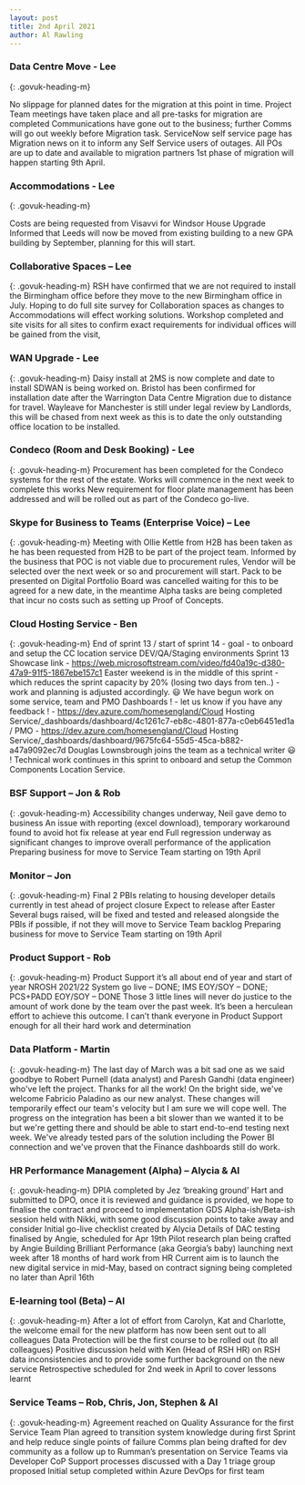 ```yaml
---
layout: post
title: 2nd April 2021
author: Al Rawling
---
```

### Data Centre Move - Lee
{: .govuk-heading-m}

No slippage for planned dates for the migration at this point in time.
Project Team meetings have taken place and all pre-tasks for migration are completed
Communications have gone out to the business; further Comms will go out weekly before Migration task.
ServiceNow self service page has Migration news on it to inform any Self Service users of outages.
All POs are up to date and available to migration partners
1st phase of migration will happen starting 9th April.


### Accommodations - Lee
{: .govuk-heading-m}

Costs are being requested from Visavvi for Windsor House Upgrade
Informed that Leeds will now be moved from existing building to a new GPA building by September, planning for this will start.


### Collaborative Spaces – Lee
{: .govuk-heading-m}
RSH have confirmed that we are not required to install the Birmingham office before they move to the new Birmingham office in July.
Hoping to do full site survey for Collaboration spaces as changes to Accommodations will effect working solutions.
Workshop completed and site visits for all sites to confirm exact requirements for individual offices will be gained from the visit,


### WAN Upgrade - Lee
{: .govuk-heading-m}
Daisy install at 2MS is now complete and date to install SDWAN is being worked on.
Bristol has been confirmed for installation date after the Warrington Data Centre Migration due to distance for travel.
Wayleave for Manchester is still under legal review by Landlords, this will be chased from next week as this is to date the only outstanding office location to be installed.


### Condeco (Room and Desk Booking) - Lee
{: .govuk-heading-m}
Procurement has been completed for the Condeco systems for the rest of the estate. Works will commence in the next week to complete this works
New requirement for floor plate management has been addressed and will be rolled out as part of the Condeco go-live.


### Skype for Business to Teams (Enterprise Voice) – Lee
{: .govuk-heading-m}
Meeting with Ollie Kettle from H2B has been taken as he has been requested from H2B to be part of the project team.
Informed by the business that POC is not viable due to procurement rules, Vendor will be selected over the next week or so and procurement will start.
Pack to be presented on Digital Portfolio Board was cancelled waiting for this to be agreed for a new date, in the meantime Alpha tasks are being completed that incur no costs such as setting up Proof of Concepts.


### Cloud Hosting Service - Ben
{: .govuk-heading-m}
End of sprint 13 / start of sprint 14 - goal - to onboard and setup the CC location service DEV/QA/Staging environments
Sprint 13 Showcase link - https://web.microsoftstream.com/video/fd40a19c-d380-47a9-91f5-1867ebe157c1
Easter weekend is in the middle of this sprint - which reduces the sprint capacity by 20% (losing two days from ten..) - work and planning is adjusted accordingly. 😃
We have begun work on some service, team and PMO Dashboards ! - let us know if you have any feedback ! - https://dev.azure.com/homesengland/Cloud Hosting Service/_dashboards/dashboard/4c1261c7-eb8c-4801-877a-c0eb6451ed1a / PMO - https://dev.azure.com/homesengland/Cloud Hosting Service/_dashboards/dashboard/9675fc64-55d5-45ca-b882-a47a9092ec7d
Douglas Lownsbrough joins the team as a technical writer 😃 !
Technical work continues in this sprint to onboard and setup the Common Components Location Service.


### BSF Support – Jon & Rob
{: .govuk-heading-m}
Accessibility changes underway, Neil gave demo to business
An issue with reporting (excel download), temporary workaround found to avoid hot fix release at year end
Full regression underway as significant changes to improve overall performance of the application
Preparing business for move to Service Team starting on 19th April


### Monitor – Jon
{: .govuk-heading-m}
Final 2 PBIs relating to housing developer details currently in test ahead of project closure
Expect to release after Easter
Several bugs raised, will be fixed and tested and released alongside the PBIs if possible, if not they will move to Service Team backlog
Preparing business for move to Service Team starting on 19th April


### Product Support - Rob
{: .govuk-heading-m}
Product Support it’s all about end of year and start of year
NROSH 2021/22 System go live – DONE; IMS EOY/SOY – DONE; PCS+PADD EOY/SOY – DONE
Those 3 little lines will never do justice to the amount of work done by the team over the past week. It’s been a herculean effort to achieve this outcome. I can’t thank everyone in Product Support enough for all their hard work and determination


### Data Platform - Martin
{: .govuk-heading-m}
The last day of March was a bit sad one as we said goodbye to Robert Purnell (data analyst) and Paresh Gandhi (data engineer) who've left the project. Thanks for all the work! On the bright side, we've welcome Fabricio Paladino as our new analyst. These changes will temporarily effect our team's velocity but I am sure we will cope well.
The progress on the integration has been a bit slower than we wanted it to be but we're getting there and should be able to start end-to-end testing next week. We've already tested pars of the solution including the Power BI connection and we've proven that the Finance dashboards still do work.


### HR Performance Management (Alpha) – Alycia & Al
{: .govuk-heading-m}
DPIA completed by Jez ‘breaking ground’ Hart and submitted to DPO, once it is reviewed and guidance is provided, we hope to finalise the contract and proceed to implementation
GDS Alpha-ish/Beta-ish session held with Nikki, with some good discussion points to take away and consider
Initial go-live checklist created by Alycia
Details of DAC testing finalised by Angie, scheduled for Apr 19th
Pilot research plan being crafted by Angie
Building Brilliant Performance (aka Georgia’s baby) launching next week after 18 months of hard work from HR
Current aim is to launch the new digital service in mid-May, based on contract signing being completed no later than April 16th


### E-learning tool (Beta) – Al
{: .govuk-heading-m}
After a lot of effort from Carolyn, Kat and Charlotte, the welcome email for the new platform has now been sent out to all colleagues
Data Protection will be the first course to be rolled out (to all colleagues)
Positive discussion held with Ken (Head of RSH HR) on RSH data inconsistencies and to provide some further background on the new service
Retrospective scheduled for 2nd week in April to cover lessons learnt
​​​​​​​

### Service Teams – Rob, Chris, Jon, Stephen & Al
{: .govuk-heading-m}
Agreement reached on Quality Assurance for the first Service Team
Plan agreed to transition system knowledge during first Sprint and help reduce single points of failure
Comms plan being drafted for dev community as a follow up to Rumman’s presentation on Service Teams via Developer CoP
Support processes discussed with a Day 1 triage group proposed
Initial setup completed within Azure DevOps for first team
